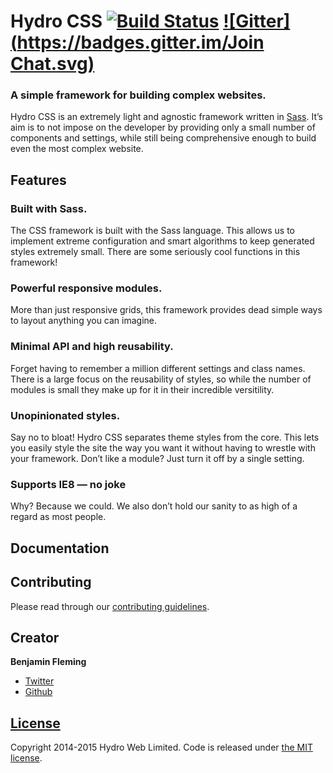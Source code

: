 # Hydro CSS [![Build Status](https://travis-ci.org/HydroWeb/hydro-css.svg?branch=master)](https://travis-ci.org/HydroWeb/hydro-css) [![Gitter](https://badges.gitter.im/Join Chat.svg)](https://gitter.im/HydroWeb/hydro-css)

### A simple framework for building complex websites.
Hydro CSS is an extremely light and agnostic framework written in [Sass](https://github.com/sass/sass). It’s aim is to not impose on the developer by providing only a small number of components and settings, while still being comprehensive enough to build even the most complex website.

## Features

### Built with Sass.
The CSS framework is built with the Sass language. This allows us to implement extreme configuration and smart algorithms to keep generated styles extremely small. There are some seriously cool functions in this framework!

### Powerful responsive modules.
More than just responsive grids, this framework provides dead simple ways to layout anything you can imagine.

### Minimal API and high reusability.
Forget having to remember a million different settings and class names. There is a large focus on the reusability of styles, so while the number of modules is small they make up for it in their incredible versitility.

### Unopinionated styles.
Say no to bloat! Hydro CSS separates theme styles from the core. This lets you easily style the site the way you want it without having to wrestle with your framework. Don’t like a module? Just turn it off by a single setting.

### Supports IE8 — no joke
Why? Because we could. We also don’t hold our sanity to as high of a regard as most people.

## Documentation

## Contributing

Please read through our [contributing guidelines](https://github.com/HydroWeb/hydro-css/blob/master/CONTRIBUTING.md).

## Creator

**Benjamin Fleming**
- [Twitter](https://twitter.com/benjfleming)
- [Github](https://github.com/benjamminf)

## [License](https://github.com/HydroWeb/hydro-css/blob/master/LICENSE)
Copyright 2014-2015 Hydro Web Limited. Code is released under [the MIT license](http://opensource.org/licenses/MIT).